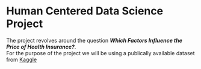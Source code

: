 # Human Centered Data Science Project

The project revolves around the question ***Which Factors Influence the Price of Health Insurance?***. <br />
For the purpose of the project we will be using a publically available dataset from [Kaggle](https://www.kaggle.com/mirichoi0218/insurance)

